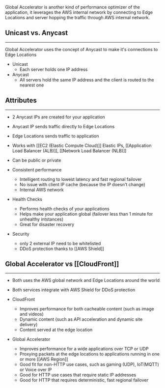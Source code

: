 Global Accelerator is another kind of performance optimizer of the application, it leverages the AWS internal network by connecting to Edge Locations and server hopping the traffic through AWS internal network.

## Unicast vs. Anycast
---
Global Accelerator uses the concept of Anycast to make it's connections to Edge Locations

- Unicast
	- Each server holds one IP address
- Anycast 
	- All servers hold the same IP address and the client is routed to the nearest one

## Attributes
---
- 2 Anycast IPs are created for your application
- Anycast IP sends traffic directly to Edge Locations
- Edge Locations sends traffic to application

- Works with [[EC2 (Elastic Compute Cloud)]] Elastic IPs, [[Application Load Balancer (ALB)]], [[Network Load Balancer (NLB)]]
- Can be public or private
- Consistent performance
	- Intelligent routing to lowest latency and fast regional failover
	- No issue with client IP cache (because the IP doesn't change)
	- Internal AWS network
- Health Checks
	- Performs health checks of your applications
	- Helps make your application global (failover less than 1 minute for unhealthy intstances)
	- Great for disaster recovery
- Security
	- only 2 external IP need to be whitelisted
	- DDoS protection thanks to [[AWS Shield]]

## Global Accelerator vs [[CloudFront]]
---
- Both uses the AWS global network and Edge Locations around the world
- Both services integrate with AWS Shield for DDoS protection

- CloudFront
	- Improves performance for both cacheable content (such as image and videos)
	- Dynamic content (such as API acceleration and dynamic site delivery)
	- Content served at the edge location
- Global Accelerator
	- Improves performance for a wide applications over TCP or UDP
	- Proxying packets at the edge locations to applications running in one or more [[AWS Region]]
	- Good fit for non-HTTP use cases, such as gaming (UDP), IoT(MQTT) or Voice over IP
	- Good for HTTP use cases that require static IP addresses
	- Good for HTTP that requires deterministic, fast regional failover